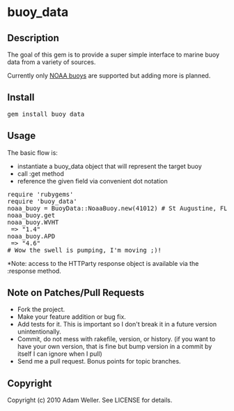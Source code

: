 # buoy_data

## Description

The goal of this gem is to provide a super simple interface to marine buoy data
from a variety of sources.

Currently only [NOAA buoys](http://www.ndbc.noaa.gov/) are supported but adding more is
planned.


## Install

<pre>
gem install buoy_data
</pre>

## Usage

The basic flow is:

- instantiate a buoy_data object that will represent the target buoy
- call :get method
- reference the given field via convenient dot notation

<pre>
require 'rubygems'
require 'buoy_data'
noaa_buoy = BuoyData::NoaaBuoy.new(41012) # St Augustine, FL
noaa_buoy.get
noaa_buoy.WVHT
 => "1.4" 
noaa_buoy.APD
 => "4.6"
# Wow the swell is pumping, I'm moving ;)!
</pre>

*Note:  access to the HTTParty response object is available via the :response method.

## Note on Patches/Pull Requests
 
* Fork the project.
* Make your feature addition or bug fix.
* Add tests for it. This is important so I don't break it in a
  future version unintentionally.
* Commit, do not mess with rakefile, version, or history.
  (if you want to have your own version, that is fine but bump version in a commit by itself I can ignore when I pull)
* Send me a pull request. Bonus points for topic branches.

## Copyright

Copyright (c) 2010 Adam Weller. See LICENSE for details.
